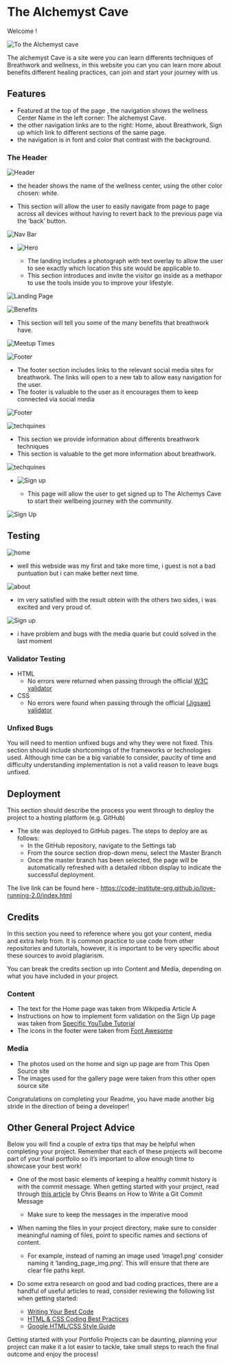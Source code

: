 # The Alchemyst Cave 

Welcome !

![To the Alchemyst cave](/assets/css/images/all-devices-black%20(3).png)

The alchemyst Cave is a site were you can learn differents techniques of Breathwork and wellness, in this website you can you can learn more about benefits different healing practices, can join and start your journey with us



## Features 

* Featured at the top of the page , the navigation shows the wellness Center Name in the left corner: The alchemyst Cave.
* the other navigation links are to the right: Home, about Breathwork, Sign up which link to different sections of the same page.
* the navigation is in font and color that contrast with the background.


### The Header

![Header](/assets/css/images/header-resubmit.png)

  * the header shows the name of the wellness center, using the other color chosen: white.

  * This section will allow the user to easily navigate from page to page across all devices without having to revert back to the previous page via the ‘back’ button. 

![Nav Bar](https://github.com/LionelWise77/PP1-The-Alchemist-Cave/blob/main/assets/css/images/header-resubmit.png)

- ![Hero](/assets/css/images/hero-resubmit.png)

  - The landing includes a photograph with text overlay to allow the user to see exactly which location this site would be applicable to. 
  - This section introduces and invite the visitor go inside as a methapor to use the tools inside you to improve your lifestyle.

![Landing Page](https://github.com/LionelWise77/PP1-The-Alchemist-Cave/blob/main/assets/css/images/hero-resubmit.png)

![Benefits](/assets/css/images/benefits-resubmit.png)


  - This section will tell you some of the many benefits that breathwork have. 
   

![Meetup Times](https://github.com/LionelWise77/PP1-The-Alchemist-Cave/blob/main/assets/css/images/benefits-resubmit.png)

![Footer](/assets/css/images/footer.resubmit.png)

  - The footer section includes links to the relevant social media sites for breathwork. The links will open to a new tab to allow easy navigation for the user. 
  - The footer is valuable to the user as it encourages them to keep connected via social media

![Footer](https://github.com/LionelWise77/PP1-The-Alchemist-Cave/blob/main/assets/css/images/footer.resubmit.png)

![techquines](/assets/css/images/content%20techniques%20screen.png)

  - This section we provide information about differents breathwork techniques
  - This section is valuable to the get more information about breathwork. 

![techquines](https://github.com/LionelWise77/PP1-The-Alchemist-Cave/blob/main/assets/css/images/content%20techniques%20screen.png)

- ![Sign up](/assets/css/images/signup%20form%20screen.png)

  - This page will allow the user to get signed up to The Alchemys Cave to start their wellbeing journey with the community.  

![Sign Up](https://github.com/LionelWise77/PP1-The-Alchemist-Cave/blob/main/assets/css/images/signup%20form%20screen.png)




## Testing 

![home](/assets/css/images/lighthouse%20resubmited.png)

* well this webside was my first and take more time, i guest is not a bad puntuation but i can make better next time.

![about](/assets/css/images/about%20screen.png)

* im very satisfied with the result obtein with the others two sides, i was excited and very proud of.

![Sign up](/assets/css/images/signup%20screen%20test.png)

* i have problem and bugs with the media quarie but could solved in the last moment


### Validator Testing 

- HTML
  - No errors were returned when passing through the official [W3C validator](https://validator.w3.org/nu/?doc=https%3A%2F%2Flionelwise77.github.io%2FPP1-The-Alchemist-Cave%2F)
- CSS
  - No errors were found when passing through the official [(Jigsaw) validator](https://jigsaw.w3.org/css-validator/validator?uri=https%3A%2F%2Fvalidator.w3.org%2Fnu%2F%3Fdoc%3Dhttps%253A%252F%252Fcode-institute-org.github.io%252Flove-running-2.0%252Findex.html&profile=css3svg&usermedium=all&warning=1&vextwarning=&lang=en#css)

### Unfixed Bugs

You will need to mention unfixed bugs and why they were not fixed. This section should include shortcomings of the frameworks or technologies used. Although time can be a big variable to consider, paucity of time and difficulty understanding implementation is not a valid reason to leave bugs unfixed. 

## Deployment

This section should describe the process you went through to deploy the project to a hosting platform (e.g. GitHub) 

- The site was deployed to GitHub pages. The steps to deploy are as follows: 
  - In the GitHub repository, navigate to the Settings tab 
  - From the source section drop-down menu, select the Master Branch
  - Once the master branch has been selected, the page will be automatically refreshed with a detailed ribbon display to indicate the successful deployment. 

The live link can be found here - https://code-institute-org.github.io/love-running-2.0/index.html 


## Credits 

In this section you need to reference where you got your content, media and extra help from. It is common practice to use code from other repositories and tutorials, however, it is important to be very specific about these sources to avoid plagiarism. 

You can break the credits section up into Content and Media, depending on what you have included in your project. 

### Content 

- The text for the Home page was taken from Wikipedia Article A
- Instructions on how to implement form validation on the Sign Up page was taken from [Specific YouTube Tutorial](https://www.youtube.com/)
- The icons in the footer were taken from [Font Awesome](https://fontawesome.com/)

### Media

- The photos used on the home and sign up page are from This Open Source site
- The images used for the gallery page were taken from this other open source site


Congratulations on completing your Readme, you have made another big stride in the direction of being a developer! 

## Other General Project Advice

Below you will find a couple of extra tips that may be helpful when completing your project. Remember that each of these projects will become part of your final portfolio so it’s important to allow enough time to showcase your best work! 

- One of the most basic elements of keeping a healthy commit history is with the commit message. When getting started with your project, read through [this article](https://chris.beams.io/posts/git-commit/) by Chris Beams on How to Write  a Git Commit Message 
  - Make sure to keep the messages in the imperative mood 

- When naming the files in your project directory, make sure to consider meaningful naming of files, point to specific names and sections of content.
  - For example, instead of naming an image used ‘image1.png’ consider naming it ‘landing_page_img.png’. This will ensure that there are clear file paths kept. 

- Do some extra research on good and bad coding practices, there are a handful of useful articles to read, consider reviewing the following list when getting started:
  - [Writing Your Best Code](https://learn.shayhowe.com/html-css/writing-your-best-code/)
  - [HTML & CSS Coding Best Practices](https://medium.com/@inceptiondj.info/html-css-coding-best-practice-fadb9870a00f)
  - [Google HTML/CSS Style Guide](https://google.github.io/styleguide/htmlcssguide.html#General)

Getting started with your Portfolio Projects can be daunting, planning your project can make it a lot easier to tackle, take small steps to reach the final outcome and enjoy the process! 
